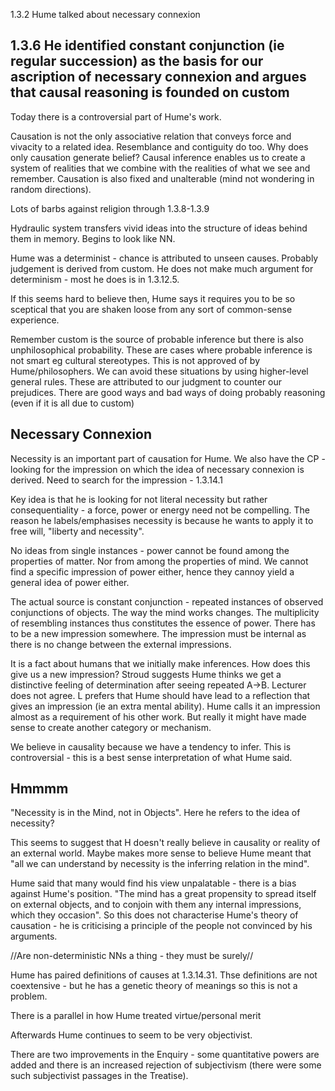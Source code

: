 1.3.2 Hume talked about necessary connexion

1.3.6 He identified constant conjunction (ie regular succession) as the basis for our ascription of necessary connexion and argues that causal reasoning is founded on custom
---
Today there is a controversial part of Hume's work.

Causation is not the only associative relation that conveys force and vivacity to a related idea. Resemblance and contiguity do too. Why does only causation generate belief? Causal inference enables us to create a system of realities that we combine with the realities of what we see and remember. Causation is also fixed and unalterable (mind not wondering in random directions).

Lots of barbs against religion through 1.3.8-1.3.9

Hydraulic system transfers vivid ideas into the structure of ideas behind them in memory. Begins to look like NN.

Hume was a determinist - chance is attributed to unseen causes. Probably judgement is derived from custom. He does not make much argument for determinism - most he does is in 1.3.12.5. 

If this seems hard to believe then, Hume says it requires you to be so sceptical that you are shaken loose from any sort of common-sense experience. 

Remember custom is the source of probable inference but there is also unphilosophical probability. These are cases where probable inference is not smart eg cultural stereotypes. This is not approved of by Hume/philosophers. We can avoid these situations by using higher-level general rules. These are attributed to our judgment to counter our prejudices. There are good ways and bad ways of doing probably reasoning (even if it is all due to custom)

## Necessary Connexion
Necessity is an important part of causation for Hume. We also have the CP - looking for the impression on which the idea of necessary connexion is derived. Need to search for the impression - 1.3.14.1

Key idea is that he is looking for not literal necessity but rather consequentiality - a force, power or energy need not be compelling. The reason he labels/emphasises necessity is because he wants to apply it to free will, "liberty and necessity".

No ideas from single instances - power cannot be found among the properties of matter. Nor from among the properties of mind. We cannot find a specific impression of power either, hence they cannoy yield a general idea of power either.

The actual source is constant conjunction - repeated instances of observed conjunctions of objects. The way the mind works changes. The multiplicity of resembling instances thus constitutes the essence of power. There has to be a new impression somewhere. The impression must be internal as there is no change between the external impressions.

It is a fact about humans that we initially make inferences. How does this give us a new impression? Stroud suggests Hume thinks we get a distinctive feeling of determination after seeing repeated A->B. Lecturer does not agree. L prefers that Hume should have lead to a reflection that gives an impression (ie an extra mental ability). Hume calls it an impression almost as a requirement of his other work. But really it might have made sense to create another category or mechanism.

We believe in causality because we have a tendency to infer. This is controversial - this is a best sense interpretation of what Hume said.

## Hmmmm
"Necessity is in the Mind, not in Objects". Here he refers to the idea of necessity?

This seems to suggest that H doesn't really believe in causality or reality of an external world. Maybe makes more sense to believe Hume meant that "all we can understand by necessity is the inferring relation in the mind".

Hume said that many would find his view unpalatable - there is a bias against Hume's position. "The mind has a great propensity to spread itself on external objects, and to conjoin with them any internal impressions, which they occasion". So this does not characterise Hume's theory of causation - he is criticising a principle of the people not convinced by his arguments.

//Are non-deterministic NNs a thing - they must be surely//


Hume has paired definitions of causes at 1.3.14.31. Thse definitions are not coextensive - but he has a genetic theory of meanings so this is not a problem.

There is a parallel in how Hume treated virtue/personal merit

Afterwards Hume continues to seem to be very objectivist.

There are two improvements in the Enquiry - some quantitative powers are added and there is an increased rejection of subjectivism (there were some such subjectivist passages in the Treatise).
